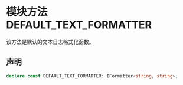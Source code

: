 # 模块方法 DEFAULT_TEXT_FORMATTER

该方法是默认的文本日志格式化函数。

## 声明

```ts
declare const DEFAULT_TEXT_FORMATTER: IFormatter<string, string>;
```
